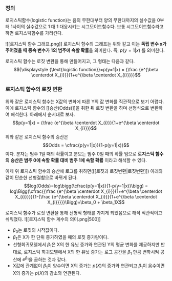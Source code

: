 ### 정의
로지스틱함수(logistic function)는 음의 무한대부터 양의 무한대까지의 실수값을 0부터 1사이의 실수값으로 1 대 1 대응시키는 시그모이드함수다. 보통 시그모이드함수라고 하면 로지스틱함수를 가리킨다. 

![[로지스틱 함수 그래프.png]]
로지스틱 함수의 그래프는 위와 같고 이는 **독립 변수 x가 주어졌을 때 종속 변수가 1의 범주에 속할 확률**을 의미한다. 즉, $\displaystyle {p(y=1|x)}$ 를 의미한다.  

로지스틱 함수는 로짓 변환을 통해 만들어지고, 그 형태는 다음과 같다.  
$${\displaystyle {\text{logistic function}}=p(y=1|x) = {\frac {e^{\beta \centerdot X_{i}}}{1+e^{\beta \centerdot X_{i}}}}}$$

### 로지스틱 함수의 로짓 변환
위와 같은 로지스틱 함수는 X값의 변화에 따른 Y의 값 변화를 직관적으로 보기 어렵다. 이에 로지스틱 함수의 [[승산(Odds)]]을 취한 뒤 로짓 변환을 하며 선형식으로 변환하여 해석한다. 아래에서 순서대로 보자.
$$p(y=1|x) = {\frac {e^{\beta \centerdot X_{i}}}{1+e^{\beta \centerdot X_{i}}}}$$ 위와 같은 로지스틱 함수의 승산은
$$Odds = \cfrac{p(y=1|x)}{1-p(y=1|x)}$$
이다. 분자는 범주 1일 때의 확률이고 분모는 범주 0일 때의 확률 임으로 
**로지스틱 함수의 승산은 범주 0에 속할 확률 대비 범주 1에 속할 확률** 이라고 해석할 수 있다.

이제 위 로지스틱 함수의 승산에 로그를 취하면([[로짓과 로짓변환|로짓변환]]) 아래와 같이 단순한 선형결합으로 바뀌게 된다.
$$log(Odds)=log\bigg(\cfrac{p(y=1|x)}{1-p(y=1|x)}\bigg) = log\Bigg(\cfrac{{\frac {e^{\beta \centerdot X_{i}}}{1+e^{\beta \centerdot X_{i}}}}}{1-{\frac {e^{\beta \centerdot X_{i}}}{1+e^{\beta \centerdot X_{i}}}}}\Bigg)=\beta_0 + \beta_1X$$

로지스틱 함수가 로짓 변환을 통해 선형적 형태를 가지게 되었음으로 해석 직관적이고 쉬워졌다.
![[로지스틱 함수 계수의 의미.png|500]]
* $\beta_0$는 로짓의 시작값이다.
* $\beta_1$은 X가 한 단위 증가하였을 때의 로짓 증가량이다.
* 선형회귀모델에서 $\beta_1$은 X의 한 유닛 증가와 연관된 Y의 평균 변화를 제공하지만 반대로, 로지스틱 회귀모델에서 X의 한 유닛 증가는 로그 공간을 $\beta_1$ 만큼 변화시켜 공산에 $e^{\beta_1}$을 곱하는 것과 같다. 
* X값에 관계없이 $\beta_1$이 양수이면 X의 증가는 $p(X)$의 증가와 연관되고 $\beta_1$이 음수이면 X의 증가는 $p(X)$의 감소와 연관된다. 